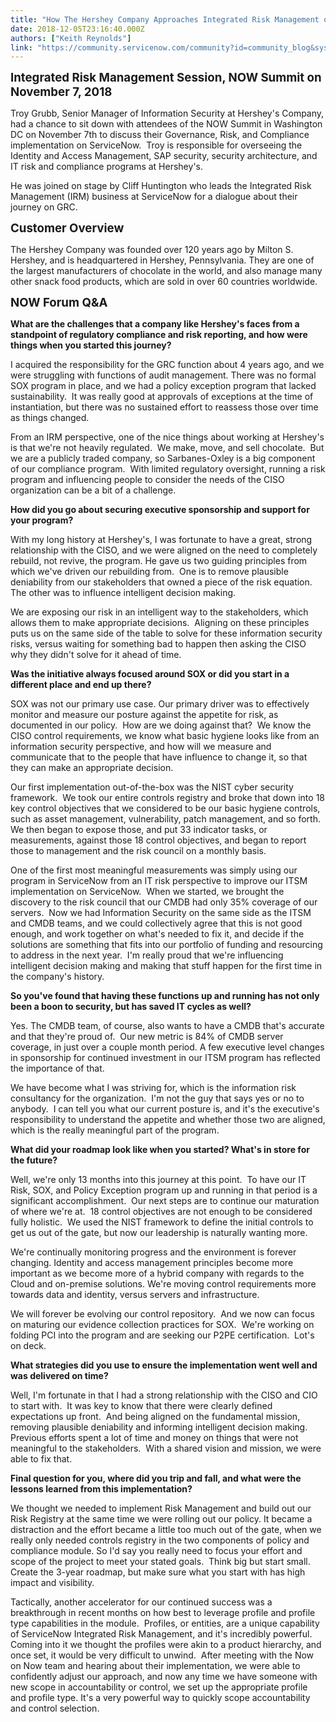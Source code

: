 ```yaml
---
title: "How The Hershey Company Approaches Integrated Risk Management on ServiceNow"
date: 2018-12-05T23:16:40.000Z
authors: ["Keith Reynolds"]
link: "https://community.servicenow.com/community?id=community_blog&sys_id=2bdfd880db526b00fb115583ca961952"
---
```

<p><span style="font-size: 14pt;"><strong>Integrated Risk Management Session, NOW Summit on November 7, 2018</strong></span></p>
<p>Troy Grubb, Senior Manager of Information Security at Hershey&#39;s Company, had a chance to sit down with attendees of the NOW Summit in Washington DC on November 7th to discuss their Governance, Risk, and Compliance implementation on ServiceNow.  Troy is responsible for overseeing the Identity and Access Management, SAP security, security architecture, and IT risk and compliance programs at Hershey&#39;s. </p>
<p>He was joined on stage by Cliff Huntington who leads the Integrated Risk Management (IRM) business at ServiceNow for a dialogue about their journey on GRC.</p>
<p><strong><span style="font-size: 14pt;">Customer Overview</span></strong></p>
<p>The Hershey Company was founded over 120 years ago by Milton S. Hershey, and is headquartered in Hershey, Pennsylvania. They are one of the largest manufacturers of chocolate in the world, and also manage many other snack food products, which are sold in over 60 countries worldwide.</p>
<p><span style="font-size: 14pt;"><strong>NOW Forum Q&amp;A</strong></span></p>
<p><strong>What are the challenges that a company like Hershey&#39;s faces from a standpoint of regulatory compliance and risk reporting, and how were things when you started this journey?</strong></p>
<p>I acquired the responsibility for the GRC function about 4 years ago, and we were struggling with functions of audit management. There was no formal SOX program in place, and we had a policy exception program that lacked sustainability.  It was really good at approvals of exceptions at the time of instantiation, but there was no sustained effort to reassess those over time as things changed.</p>
<p>From an IRM perspective, one of the nice things about working at Hershey&#39;s is that we&#39;re not heavily regulated.  We make, move, and sell chocolate.  But we are a publicly traded company, so Sarbanes-Oxley is a big component of our compliance program.  With limited regulatory oversight, running a risk program and influencing people to consider the needs of the CISO organization can be a bit of a challenge.</p>
<p><strong>How did you go about securing executive sponsorship and support for your program?</strong></p>
<p>With my long history at Hershey&#39;s, I was fortunate to have a great, strong relationship with the CISO, and we were aligned on the need to completely rebuild, not revive, the program. He gave us two guiding principles from which we&#39;ve driven our rebuilding from.  One is to remove plausible deniability from our stakeholders that owned a piece of the risk equation.  The other was to influence intelligent decision making.</p>
<p>We are exposing our risk in an intelligent way to the stakeholders, which allows them to make appropriate decisions.  Aligning on these principles puts us on the same side of the table to solve for these information security risks, versus waiting for something bad to happen then asking the CISO why they didn&#39;t solve for it ahead of time.</p>
<p><strong>Was the initiative always focused around SOX or did you start in a different place and end up there?</strong></p>
<p>SOX was not our primary use case. Our primary driver was to effectively monitor and measure our posture against the appetite for risk, as documented in our policy.  How are we doing against that?  We know the CISO control requirements, we know what basic hygiene looks like from an information security perspective, and how will we measure and communicate that to the people that have influence to change it, so that they can make an appropriate decision.</p>
<p>Our first implementation out-of-the-box was the NIST cyber security framework.  We took our entire controls registry and broke that down into 18 key control objectives that we considered to be our basic hygiene controls, such as asset management, vulnerability, patch management, and so forth. We then began to expose those, and put 33 indicator tasks, or measurements, against those 18 control objectives, and began to report those to management and the risk council on a monthly basis.</p>
<p>One of the first most meaningful measurements was simply using our program in ServiceNow from an IT risk perspective to improve our ITSM implementation on ServiceNow.  When we started, we brought the discovery to the risk council that our CMDB had only 35% coverage of our servers.  Now we had Information Security on the same side as the ITSM and CMDB teams, and we could collectively agree that this is not good enough, and work together on what&#39;s needed to fix it, and decide if the solutions are something that fits into our portfolio of funding and resourcing to address in the next year.  I&#39;m really proud that we&#39;re influencing intelligent decision making and making that stuff happen for the first time in the company&#39;s history.</p>
<p><strong>So you&#39;ve found that having these functions up and running has not only been a boon to security, but has saved IT cycles as well?</strong></p>
<p>Yes. The CMDB team, of course, also wants to have a CMDB that&#39;s accurate and that they&#39;re proud of.  Our new metric is 84% of CMDB server coverage, in just over a couple month period. A few executive level changes in sponsorship for continued investment in our ITSM program has reflected the importance of that. </p>
<p>We have become what I was striving for, which is the information risk consultancy for the organization.  I&#39;m not the guy that says yes or no to anybody.  I can tell you what our current posture is, and it&#39;s the executive&#39;s responsibility to understand the appetite and whether those two are aligned, which is the really meaningful part of the program.</p>
<p><strong>What did your roadmap look like when you started? What&#39;s in store for the future?</strong></p>
<p>Well, we&#39;re only 13 months into this journey at this point.  To have our IT Risk, SOX, and Policy Exception program up and running in that period is a significant accomplishment.  Our next steps are to continue our maturation of where we&#39;re at.  18 control objectives are not enough to be considered fully holistic.  We used the NIST framework to define the initial controls to get us out of the gate, but now our leadership is naturally wanting more.</p>
<p>We&#39;re continually monitoring progress and the environment is forever changing. Identity and access management principles become more important as we become more of a hybrid company with regards to the Cloud and on-premise solutions. We&#39;re moving control requirements more towards data and identity, versus servers and infrastructure.</p>
<p>We will forever be evolving our control repository.  And we now can focus on maturing our evidence collection practices for SOX.  We&#39;re working on folding PCI into the program and are seeking our P2PE certification.  Lot&#39;s on deck.</p>
<p><strong>What strategies did you use to ensure the implementation went well and was delivered on time?</strong></p>
<p>Well, I&#39;m fortunate in that I had a strong relationship with the CISO and CIO to start with.  It was key to know that there were clearly defined expectations up front.  And being aligned on the fundamental mission, removing plausible deniability and informing intelligent decision making.  Previous efforts spent a lot of time and money on things that were not meaningful to the stakeholders.  With a shared vision and mission, we were able to fix that.</p>
<p><strong>Final question for you, where did you trip and fall, and what were the lessons learned from this implementation?</strong></p>
<p>We thought we needed to implement Risk Management and build out our Risk Registry at the same time we were rolling out our policy. It became a distraction and the effort became a little too much out of the gate, when we really only needed controls registry in the two components of policy and compliance module. So I&#39;d say you really need to focus your effort and scope of the project to meet your stated goals.  Think big but start small.  Create the 3-year roadmap, but make sure what you start with has high impact and visibility.</p>
<p>Tactically, another accelerator for our continued success was a breakthrough in recent months on how best to leverage profile and profile type capabilities in the module.  Profiles, or entities, are a unique capability of ServiceNow Integrated Risk Management, and it&#39;s incredibly powerful.  Coming into it we thought the profiles were akin to a product hierarchy, and once set, it would be very difficult to unwind.  After meeting with the Now on Now team and hearing about their implementation, we were able to confidently adjust our approach, and now any time we have someone with new scope in accountability or control, we set up the appropriate profile and profile type. It&#39;s a very powerful way to quickly scope accountability and control selection.</p>